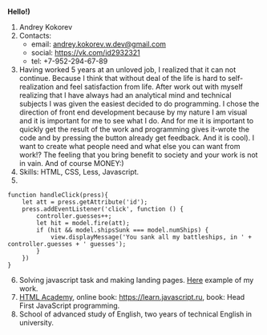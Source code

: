 **Hello!)**

1. Andrey Kokorev
2. Contacts:
   * email: andrey.kokorev.w.dev@gmail.com
   * social: https://vk.com/id2932321
   * tel: +7-952-294-67-89
3. Having worked 5 years at an unloved job, I realized that it can not continue. Because I think that without deal of the life is hard to self-realization and feel satisfaction from life. After work out with myself realizing that I have always had an analytical mind and technical subjects I was given the easiest decided to do programming. I chose the direction of front end development because by my nature I am visual and it is important for me to see what I do. And for me it is important to quickly get the result of the work and programming gives it-wrote the code and by pressing the button already get feedback. And it is cool).
I want to create what people need and what else you can want from work!? The feeling that you bring benefit to society and your work is not in vain. And of course MONEY:)
4. Skills: HTML, CSS, Less, Javascript.
5.  
```
function handleClick(press){
	let att = press.getAttribute('id');
	press.addEventListener('click', function () {
		controller.guesses++;
		let hit = model.fire(att);
		if (hit && model.shipsSunk === model.numShips) {
			view.displayMessage('You sank all my battleships, in ' + controller.guesses + ' guesses');
		}
	})
}
```
6. Solving javascript task and making landing pages. [Here](https://github.com/AndreyKokorev/AndreyKokorev.git) example of my work.
7. [HTML Academy](https://htmlacademy.ru/profile/id887179), online book: https://learn.javascript.ru, book: Head First JavaScript programming.
8. School of advanced study of English, two years of technical English in university.